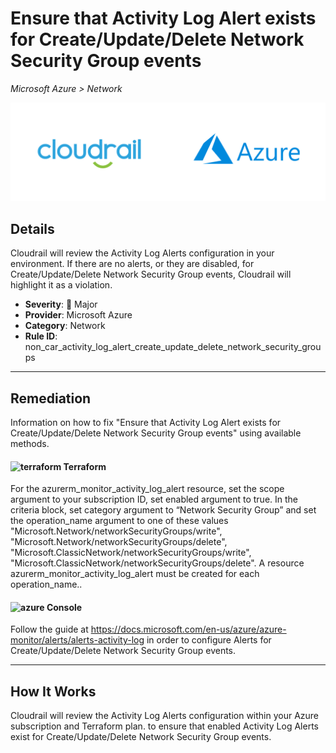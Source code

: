 # Ensure that Activity Log Alert exists for Create/Update/Delete Network Security Group events

*Microsoft Azure > Network*

![Cloudrail and Microsoft Azure logos](../images/cloudrail_azure.png)

## Details
Cloudrail will review the Activity Log Alerts configuration in your environment. If there are no alerts, or they are disabled, for Create/Update/Delete Network Security Group events, Cloudrail will highlight it as a violation.

- **Severity**: 🔴 Major
- **Provider**: Microsoft Azure
- **Category**: Network
- **Rule ID**: non_car_activity_log_alert_create_update_delete_network_security_groups

---

## Remediation
Information on how to fix "Ensure that Activity Log Alert exists for Create/Update/Delete Network Security Group events" using available methods.


####  <img src="../_media/emojis/terraform.png" alt="terraform" width="20"/>  Terraform
For the azurerm_monitor_activity_log_alert resource, set the scope argument to your subscription ID, set enabled argument to true. In the criteria block, set category argument to “Network Security Group” and set the operation_name argument to one of these values "Microsoft.Network/networkSecurityGroups/write", "Microsoft.Network/networkSecurityGroups/delete", "Microsoft.ClassicNetwork/networkSecurityGroups/write", "Microsoft.ClassicNetwork/networkSecurityGroups/delete". A resource azurerm_monitor_activity_log_alert must be created for each operation_name..










####  <img src="../_media/emojis/azure.png" alt="azure" width="20"/> Console
Follow the guide at <https://docs.microsoft.com/en-us/azure/azure-monitor/alerts/alerts-activity-log> in order to configure Alerts for Create/Update/Delete Network Security Group events.




---

## How It Works
Cloudrail will review the Activity Log Alerts configuration within your Azure subscription and Terraform plan. to ensure that enabled Activity Log Alerts exist for Create/Update/Delete Network Security Group events.